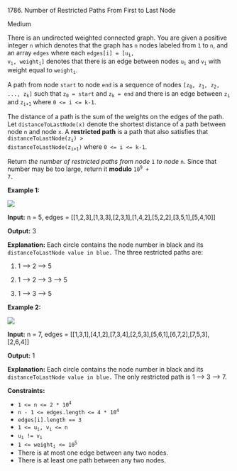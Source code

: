 1786\. Number of Restricted Paths From First to Last Node

Medium

There is an undirected weighted connected graph. You are given a positive integer `n` which denotes that the graph has `n` nodes labeled from `1` to `n`, and an array `edges` where each <code>edges[i] = [u<sub>i</sub>, v<sub>i</sub>, weight<sub>i</sub>]</code> denotes that there is an edge between nodes <code>u<sub>i</sub></code> and <code>v<sub>i</sub></code> with weight equal to <code>weight<sub>i</sub></code>.

A path from node `start` to node `end` is a sequence of nodes <code>[z<sub>0</sub>, z<sub>1</sub>, z<sub>2</sub>, ..., z<sub>k</sub>]</code> such that <code>z<sub>0</sub> = start</code> and <code>z<sub>k</sub> = end</code> and there is an edge between <code>z<sub>i</sub></code> and <code>z<sub>i+1</sub></code> where `0 <= i <= k-1`.

The distance of a path is the sum of the weights on the edges of the path. Let `distanceToLastNode(x)` denote the shortest distance of a path between node `n` and node `x`. A **restricted path** is a path that also satisfies that <code>distanceToLastNode(z<sub>i</sub>) > distanceToLastNode(z<sub>i+1</sub>)</code> where `0 <= i <= k-1`.

Return _the number of restricted paths from node_ `1` _to node_ `n`. Since that number may be too large, return it **modulo** <code>10<sup>9</sup> + 7</code>.

**Example 1:**

![](https://leetcode-in-java.github.io/src/main/java/g1701_1800/s1786_number_of_restricted_paths_from_first_to_last_node/restricted_paths_ex1.png)

**Input:** n = 5, edges = [[1,2,3],[1,3,3],[2,3,1],[1,4,2],[5,2,2],[3,5,1],[5,4,10]]

**Output:** 3

**Explanation:** Each circle contains the node number in black and its `distanceToLastNode value in blue.` The three restricted paths are:

1) 1 --> 2 --> 5

2) 1 --> 2 --> 3 --> 5

3) 1 --> 3 --> 5 

**Example 2:**

![](https://leetcode-in-java.github.io/src/main/java/g1701_1800/s1786_number_of_restricted_paths_from_first_to_last_node/restricted_paths_ex22.png)

**Input:** n = 7, edges = [[1,3,1],[4,1,2],[7,3,4],[2,5,3],[5,6,1],[6,7,2],[7,5,3],[2,6,4]]

**Output:** 1

**Explanation:** Each circle contains the node number in black and its `distanceToLastNode value in blue.` The only restricted path is 1 --> 3 --> 7. 

**Constraints:**

*   <code>1 <= n <= 2 * 10<sup>4</sup></code>
*   <code>n - 1 <= edges.length <= 4 * 10<sup>4</sup></code>
*   `edges[i].length == 3`
*   <code>1 <= u<sub>i</sub>, v<sub>i</sub> <= n</code>
*   <code>u<sub>i</sub> != v<sub>i</sub></code>
*   <code>1 <= weight<sub>i</sub> <= 10<sup>5</sup></code>
*   There is at most one edge between any two nodes.
*   There is at least one path between any two nodes.